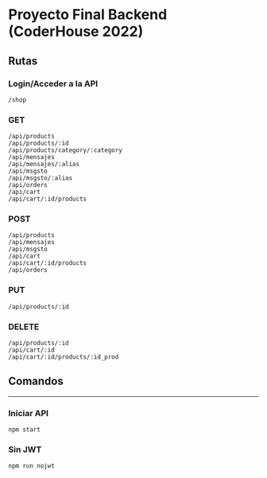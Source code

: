# Proyecto Final Backend (CoderHouse 2022)

## Rutas
### Login/Acceder a la API
```
/shop
```

### GET
```
/api/products
/api/products/:id
/api/products/category/:category
/api/mensajes
/api/mensajes/:alias
/api/msgsto
/api/msgsto/:alias
/api/orders
/api/cart
/api/cart/:id/products
```

### POST
```
/api/products
/api/mensajes
/api/msgsto
/api/cart
/api/cart/:id/products
/api/orders
```

### PUT
```
/api/products/:id
```

### DELETE
```
/api/products/:id
/api/cart/:id
/api/cart/:id/products/:id_prod
```

## Comandos
---------------
### Iniciar API
```
npm start
```

### Sin JWT
```
npm run nojwt
```